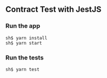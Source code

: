 ## Contract Test with JestJS

### Run the app
```
sh$ yarn install
sh$ yarn start
```

### Run the tests
```
sh$ yarn test
```